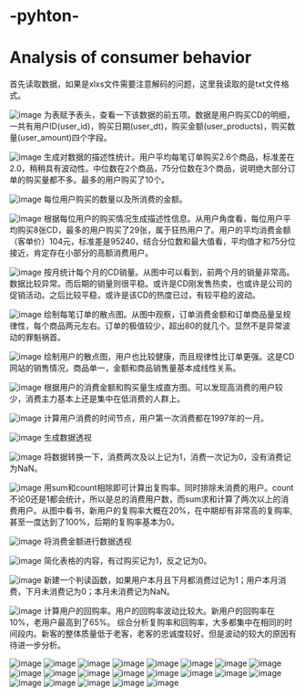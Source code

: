 # -pyhton-
# Analysis of consumer behavior

首先读取数据，如果是xlxs文件需要注意解码的问题，这里我读取的是txt文件格式。

![image](https://github.com/Athrun-Judah/-pyhton-/blob/main/cdnew_image/01.png)
为表赋予表头，查看一下该数据的前五项。数据是用户购买CD的明细，一共有用户ID(user_id)，购买日期(user_dt)，购买金额(user_products)，购买数量(user_amount)四个字段。

![image](https://github.com/Athrun-Judah/-pyhton-/blob/main/cdnew_image/02.png)
生成对数据的描述性统计。用户平均每笔订单购买2.6个商品，标准差在2.0，稍稍具有波动性。中位数在2个商品，75分位数在3个商品，说明绝大部分订单的购买量都不多。最多的用户购买了10个。

![image](https://github.com/Athrun-Judah/-pyhton-/blob/main/cdnew_image/03.png)
每位用户购买的数量以及所消费的金额。

![image](https://github.com/Athrun-Judah/-pyhton-/blob/main/cdnew_image/04.png)
根据每位用户的购买情况生成描述性信息。从用户角度看，每位用户平均购买8张CD，最多的用户购买了29张，属于狂热用户了。用户的平均消费金额（客单价）104元，标准差是95240，结合分位数和最大值看，平均值才和75分位接近，肯定存在小部分的高额消费用户。

![image](https://github.com/Athrun-Judah/-pyhton-/blob/main/cdnew_image/05.png)
按月统计每个月的CD销量。从图中可以看到，前两个月的销量非常高。数据比较异常。而后期的销量则很平稳。或许是CD刚发售热卖，也或许是公司的促销活动。之后比较平稳，或许是该CD的热度已过，有较平稳的波动。

![image](https://github.com/Athrun-Judah/-pyhton-/blob/main/cdnew_image/06.png)
绘制每笔订单的散点图。从图中观察，订单消费金额和订单商品量呈规律性，每个商品两元左右。订单的极值较少，超出80的就几个。显然不是异常波动的罪魁祸首。

![image](https://github.com/Athrun-Judah/-pyhton-/blob/main/cdnew_image/07.png)
绘制用户的散点图，用户也比较健康，而且规律性比订单更强。这是CD网站的销售情况，商品单一，金额和商品销售量基本成线性关系。

![image](https://github.com/Athrun-Judah/-pyhton-/blob/main/cdnew_image/08.png)
根据用户的消费金额和购买量生成直方图。可以发现高消费的用户较少，消费主力基本上还是集中在低消费的人群上。

![image](https://github.com/Athrun-Judah/-pyhton-/blob/main/cdnew_image/09.png)
计算用户消费的时间节点，用户第一次消费都在1997年的一月。

![image](https://github.com/Athrun-Judah/-pyhton-/blob/main/cdnew_image/10.png)
生成数据透视

![image](https://github.com/Athrun-Judah/-pyhton-/blob/main/cdnew_image/11.png)
将数据转换一下，消费两次及以上记为1，消费一次记为0，没有消费记为NaN。

![image](https://github.com/Athrun-Judah/-pyhton-/blob/main/cdnew_image/12.png)
用sum和count相除即可计算出复购率。同时排除未消费的用户。count不论0还是1都会统计，所以是总的消费用户数，而sum求和计算了两次以上的消费用户。从图中看书，新用户的复购率大概在20%，在中期却有非常高的复购率,甚至一度达到了100%，后期的复购率基本为0。

![image](https://github.com/Athrun-Judah/-pyhton-/blob/main/cdnew_image/13.png)
将消费金额进行数据透视

![image](https://github.com/Athrun-Judah/-pyhton-/blob/main/cdnew_image/14.png)
简化表格的内容，有过购买记为1，反之记为0。

![image](https://github.com/Athrun-Judah/-pyhton-/blob/main/cdnew_image/15.png)
新建一个判读函数，如果用户本月且下月都消费过记为1；用户本月消费，下月未消费记为0；本月未消费记为NaN。

![image](https://github.com/Athrun-Judah/-pyhton-/blob/main/cdnew_image/16.png)
计算用户的回购率。用户的回购率波动比较大。新用户的回购率在10%，老用户最高到了65%。
综合分析复购率和回购率，大多都集中在相同的时间段内。新客的整体质量低于老客，老客的忠诚度较好。但是波动的较大的原因有待进一步分析。

![image](https://github.com/Athrun-Judah/-pyhton-/blob/main/cdnew_image/17.png)
![image](https://github.com/Athrun-Judah/-pyhton-/blob/main/cdnew_image/18.png)
![image](https://github.com/Athrun-Judah/-pyhton-/blob/main/cdnew_image/19.png)
![image](https://github.com/Athrun-Judah/-pyhton-/blob/main/cdnew_image/20.png)
![image](https://github.com/Athrun-Judah/-pyhton-/blob/main/cdnew_image/21.png)
![image](https://github.com/Athrun-Judah/-pyhton-/blob/main/cdnew_image/22.png)
![image](https://github.com/Athrun-Judah/-pyhton-/blob/main/cdnew_image/23.png)
![image](https://github.com/Athrun-Judah/-pyhton-/blob/main/cdnew_image/24.png)
![image](https://github.com/Athrun-Judah/-pyhton-/blob/main/cdnew_image/25.png)
![image](https://github.com/Athrun-Judah/-pyhton-/blob/main/cdnew_image/26.png)
![image](https://github.com/Athrun-Judah/-pyhton-/blob/main/cdnew_image/27.png)
![image](https://github.com/Athrun-Judah/-pyhton-/blob/main/cdnew_image/28.png)
![image](https://github.com/Athrun-Judah/-pyhton-/blob/main/cdnew_image/29.png)
![image](https://github.com/Athrun-Judah/-pyhton-/blob/main/cdnew_image/30.png)
![image](https://github.com/Athrun-Judah/-pyhton-/blob/main/cdnew_image/31.png)
![image](https://github.com/Athrun-Judah/-pyhton-/blob/main/cdnew_image/32.png)
![image](https://github.com/Athrun-Judah/-pyhton-/blob/main/cdnew_image/33.png)
![image](https://github.com/Athrun-Judah/-pyhton-/blob/main/cdnew_image/34.png)
![image](https://github.com/Athrun-Judah/-pyhton-/blob/main/cdnew_image/35.png)
![image](https://github.com/Athrun-Judah/-pyhton-/blob/main/cdnew_image/36.png)
![image](https://github.com/Athrun-Judah/-pyhton-/blob/main/cdnew_image/37.png)

